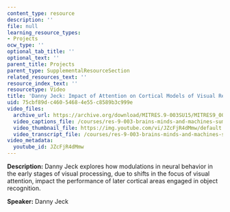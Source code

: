 ```yaml
---
content_type: resource
description: ''
file: null
learning_resource_types:
- Projects
ocw_type: ''
optional_tab_title: ''
optional_text: ''
parent_title: Projects
parent_type: SupplementalResourceSection
related_resources_text: ''
resource_index_text: ''
resourcetype: Video
title: 'Danny Jeck: Impact of Attention on Cortical Models of Visual Recognition'
uid: 75cbf89d-c460-5468-4e55-c8589b3c999e
video_files:
  archive_url: https://archive.org/download/MITRES.9-003SU15/MITRES9_003SU15_Project_3_300k.mp4
  video_captions_file: /courses/res-9-003-brains-minds-and-machines-summer-course-summer-2015/66cb69655c525e9484ce8212adaa89c5_JZcFjR4dMmw.vtt
  video_thumbnail_file: https://img.youtube.com/vi/JZcFjR4dMmw/default.jpg
  video_transcript_file: /courses/res-9-003-brains-minds-and-machines-summer-course-summer-2015/90ea724287165dca72d666ba2e0ddb6b_JZcFjR4dMmw.pdf
video_metadata:
  youtube_id: JZcFjR4dMmw
---
```


**Description:** Danny Jeck explores how modulations in neural behavior in the early stages of visual processing, due to shifts in the focus of visual attention, impact the performance of later cortical areas engaged in object recognition.

**Speaker:** Danny Jeck